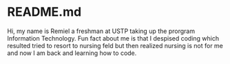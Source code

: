 # README.md
Hi, my name is Remiel a freshman at USTP taking up the prorgram Information Technology. Fun fact about me is that I despised coding which resulted tried to resort to nursing feld but then realized nursing is not for me and now I am back and learning how to code.
